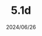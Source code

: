 ---
layout: gold_efficiency

title: 5.1d
date: 2024/06/26
description: Wild Rift Gold Efficiency of 5.1d
image: /assets/favicon512x512.png

permalink: /5.1d/
redirect_from: /

data:
    refer_url: https://lolm.qq.com/v2/news-page.html?docid=5106182813154065141
    refer_text: 5.1d
    items: items_5_1d
    stats: stats_5_1d

patch_note:
    statuses:
        buffed: ""
        adjusted: ""
        nerfed: "TERMINUS"
        new: ""
    excludes: ""
    compare:
        statuses: "buffed,adjusted,nerfed"
        items: items_5_1c
        stats: stats_5_1c
        item_prefix: 5.1c
---
